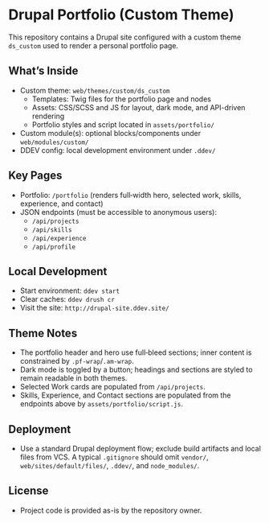 # Drupal Portfolio (Custom Theme)

This repository contains a Drupal site configured with a custom theme `ds_custom` used to render a personal portfolio page.

## What’s Inside
- Custom theme: `web/themes/custom/ds_custom`
  - Templates: Twig files for the portfolio page and nodes
  - Assets: CSS/SCSS and JS for layout, dark mode, and API-driven rendering
  - Portfolio styles and script located in `assets/portfolio/`
- Custom module(s): optional blocks/components under `web/modules/custom/`
- DDEV config: local development environment under `.ddev/`

## Key Pages
- Portfolio: `/portfolio` (renders full‑width hero, selected work, skills, experience, and contact)
- JSON endpoints (must be accessible to anonymous users):
  - `/api/projects`
  - `/api/skills`
  - `/api/experience`
  - `/api/profile`

## Local Development
- Start environment: `ddev start`
- Clear caches: `ddev drush cr`
- Visit the site: `http://drupal-site.ddev.site/`

## Theme Notes
- The portfolio header and hero use full‑bleed sections; inner content is constrained by `.pf-wrap`/`.am-wrap`.
- Dark mode is toggled by a button; headings and sections are styled to remain readable in both themes.
- Selected Work cards are populated from `/api/projects`.
- Skills, Experience, and Contact sections are populated from the endpoints above by `assets/portfolio/script.js`.

## Deployment
- Use a standard Drupal deployment flow; exclude build artifacts and local files from VCS. A typical `.gitignore` should omit `vendor/`, `web/sites/default/files/`, `.ddev/`, and `node_modules/`.

## License
- Project code is provided as-is by the repository owner.
